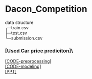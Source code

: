 # Dacon_Competition

data structure\
┌─train.csv\
├─test.csv\
└─submission.csv

### [[Used Car price prediciton]](https://dacon.io/competitions/official/235901/overview/description)\
[[CODE-preprocessing]](https://github.com/I-SUBIN/Dacon_Competition/blob/main/Preprocessing.ipynb)\
[[CODE-modeling]](https://github.com/I-SUBIN/Dacon_Competition/blob/main/Modeling.ipynb)\
[[PPT]](https://github.com/I-SUBIN/Dacon_Competition/blob/main/PPT.pdf)
